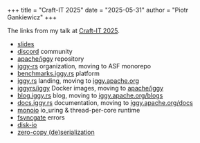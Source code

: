 +++
title = "Craft-IT 2025"
date = "2025-05-31"
author = "Piotr Gankiewicz"
+++

The links from my talk at [Craft-IT 2025](https://craft-it.pl/#session-216).

- [slides](https://slides.com/piotrgankiewicz/craft-it-2025)
- [discord](https://discord.gg/C5Sux5NcRa) community
- [apache/iggy](https://github.com/apache/iggy/) repository
- [iggy-rs](https://github.com/iggy-rs/) organization, moving to ASF monorepo
- [benchmarks.iggy.rs](https://benchmarks.iggy.rs/) platform
- [iggy.rs](https://iggy.rs/) landing, moving to [iggy.apache.org](https://iggy.apache.org/)
- [iggyrs/iggy](https://hub.docker.com/r/iggyrs/iggy) Docker images, moving to [apache/iggy](https://hub.docker.com/r/apache/iggy)
- [blog.iggy.rs](https://blog.iggy.rs) blog, moving to [iggy.apache.org/blogs](https://iggy.apache.org/blogs/)
- [docs.iggy.rs](https://docs.iggy.rs) documentation, moving to [iggy.apache.org/docs](https://iggy.apache.org/docs/)
- [monoio](https://github.com/bytedance/monoio) io_uring & thread-per-core runtime
- [fsyncgate](https://www.reddit.com/r/programming/comments/cg1ip8/fsyncgate_errors_on_fsync_are_unrecovarable/) errors
- [disk-io](https://transactional.blog/how-to-learn/disk-io)
- [zero-copy (de)serialization](https://iggy.apache.org/blogs/2025/05/08/zero-copy-deserialization)
